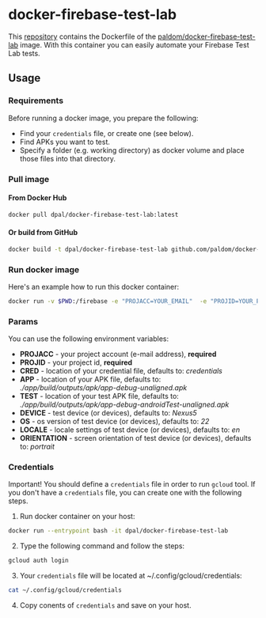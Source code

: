 # docker-firebase-test-lab

This [repository](https://github.com/paldom/docker-firebase-test-lab) contains the Dockerfile of the [paldom/docker-firebase-test-lab](https://hub.docker.com/r/dpal/docker-firebase-test-lab/) image. With this container you can easily automate your Firebase Test Lab tests.

## Usage

### Requirements

Before running a docker image, you prepare the following:

* Find your ```credentials``` file, or create one (see below).
* Find APKs you want to test.
* Specify a folder (e.g. working directory) as docker volume and place those files into that directory.

### Pull image

#### From Docker Hub

```sh
docker pull dpal/docker-firebase-test-lab:latest
```

#### Or build from GitHub

```sh
docker build -t dpal/docker-firebase-test-lab github.com/paldom/docker-firebase-test-lab
```

### Run docker image

Here's an example how to run this docker container:

```sh
docker run -v $PWD:/firebase -e "PROJACC=YOUR_EMAIL"  -e "PROJID=YOUR_PROJECT_ID" -e "DEVICE=Nexus5" -e "OS=22" --name firebase dpal/docker-firebase-test-lab
```

### Params

You can use the following environment variables:

* **PROJACC** - your project account (e-mail address), **required**
* **PROJID** - your project id, **required**
* **CRED** - location of your credential file, defaults to: *credentials*
* **APP** - location of your APK file, defaults to: *./app/build/outputs/apk/app-debug-unaligned.apk*
* **TEST** - location of your test APK file, defaults to: *./app/build/outputs/apk/app-debug-androidTest-unaligned.apk*
* **DEVICE** - test device (or devices), defaults to: *Nexus5*
* **OS** - os version of test device (or devices), defaults to: *22*
* **LOCALE** - locale settings of test device (or devices), defaults to: *en*
* **ORIENTATION** - screen orientation of test device (or devices), defaults to: *portrait*

### Credentials

Important! You should define a ```credentials``` file in order to run ```gcloud``` tool. If you don't have a ```credentials``` file, you can create one with the following steps.

1. Run docker container on your host:

```sh
docker run --entrypoint bash -it dpal/docker-firebase-test-lab
```

2. Type the following command and follow the steps:

```sh
gcloud auth login
```

3. Your ```credentials``` file will be located at ~/.config/gcloud/credentials:

```sh
cat ~/.config/gcloud/credentials
```

4. Copy conents of ```credentials``` and save on your host.
